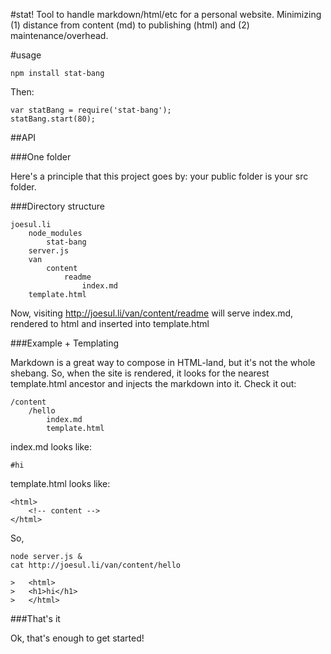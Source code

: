 #stat!
Tool to handle markdown/html/etc for a personal website. Minimizing (1) distance from content (md) to publishing (html) and (2) maintenance/overhead.

#usage

	npm install stat-bang

Then:

	var statBang = require('stat-bang');
	statBang.start(80);


##API

###One folder

Here's a principle that this project goes by: your public folder is your src folder.

###Directory structure

	joesul.li
		node_modules
			stat-bang
		server.js
		van
			content
				readme
					index.md
		template.html

Now, visiting http://joesul.li/van/content/readme will serve index.md, rendered to html and inserted into template.html

###Example + Templating

Markdown is a great way to compose in HTML-land, but it's not the whole shebang. So, when the site is rendered, it looks for the nearest template.html ancestor and injects the markdown into it. Check it out:

	/content
		/hello
			index.md
			template.html

index.md looks like:

	#hi

template.html looks like:

	<html>
		<!-- content -->
	</html>

So,

	node server.js &
	cat http://joesul.li/van/content/hello

	>	<html>
	>	<h1>hi</h1>
	>	</html>


###That's it

Ok, that's enough to get started!
